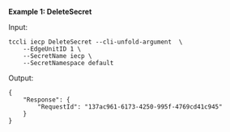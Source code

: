 **Example 1: DeleteSecret**



Input: 

```
tccli iecp DeleteSecret --cli-unfold-argument  \
    --EdgeUnitID 1 \
    --SecretName iecp \
    --SecretNamespace default
```

Output: 
```
{
    "Response": {
        "RequestId": "137ac961-6173-4250-995f-4769cd41c945"
    }
}
```


